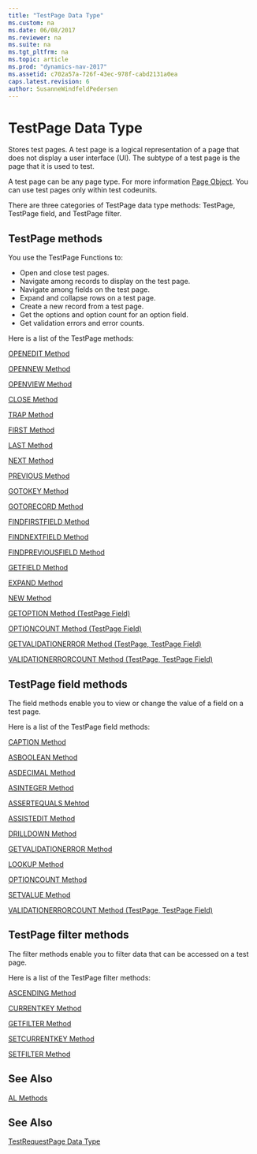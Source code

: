 ```yaml
---
title: "TestPage Data Type"
ms.custom: na
ms.date: 06/08/2017
ms.reviewer: na
ms.suite: na
ms.tgt_pltfrm: na
ms.topic: article
ms.prod: "dynamics-nav-2017"
ms.assetid: c702a57a-726f-43ec-978f-cabd2131a0ea
caps.latest.revision: 6
author: SusanneWindfeldPedersen
---
```

# TestPage Data Type
Stores test pages. A test page is a logical representation of a page that does not display a user interface (UI). The subtype of a test page is the page that it is used to test.  
  
A test page can be any page type. For more information [Page Object](../devenv-page-object.md). You can use test pages only within test codeunits.

There are three categories of TestPage data type methods: TestPage, TestPage field, and TestPage filter.
  
## TestPage methods
You use the TestPage Functions to:
-   Open and close test pages.
-   Navigate among records to display on the test page.
-   Navigate among fields on the test page.
-   Expand and collapse rows on a test page.
-   Create a new record from a test page.
-   Get the options and option count for an option field.
-   Get validation errors and error counts.

Here is a list of the TestPage methods:

[OPENEDIT Method](devenv-OPENEDIT-Method-TestPage.md)

[OPENNEW Method ](devenv-OPENNEW-Method-TestPage.md)

[OPENVIEW Method ](devenv-OPENVIEW-Method-TestPage.md)

[CLOSE Method ](devenv-CLOSE-Method-TestPage.md)

[TRAP Method ](devenv-TRAP-Method-TestPage.md)

[FIRST Method ](devenv-FIRST-Method-TestPage.md)

[LAST Method ](devenv-LAST-Method-TestPage.md)

[NEXT Method ](devenv-NEXT-Method-TestPage.md)

[PREVIOUS Method ](devenv-PREVIOUS-Method-TestPage.md)

[GOTOKEY Method ](devenv-GOTOKEY-Method-TestPage.md)

[GOTORECORD Method ](devenv-GOTORECORD-Method-TestPage.md)

[FINDFIRSTFIELD Method ](devenv-FINDFIRSTFIELD-Method-TestPage.md)

[FINDNEXTFIELD Method ](devenv-FINDNEXTFIELD-Method-TestPage.md)

[FINDPREVIOUSFIELD Method ](devenv-FINDPREVIOUSFIELD-Method-TestPage.md)

[GETFIELD Method ](devenv-GETFIELD-Method-TestPage.md) 

[EXPAND Method ](devenv-EXPAND-Method-TestPage.md)

[NEW Method ](devenv-NEW-Method-TestPage.md)

[GETOPTION Method \(TestPage Field\)](devenv-GETOPTION-Method-TestPage-Field.md)

[OPTIONCOUNT Method \(TestPage Field\)](devenv-OPTIONCOUNT-Method-TestPage-Field.md)

[GETVALIDATIONERROR Method \(TestPage, TestPage Field\)](devenv-GETVALIDATIONERROR-Method-TestPage-TestPage-Field.md)

[VALIDATIONERRORCOUNT Method \(TestPage, TestPage Field\)](devenv-VALIDATIONERRORCOUNT-Method-TestPage-TestPage-Field.md)

## TestPage field methods
The field methods enable you to view or change the value of a field on a test page.

Here is a list of the TestPage field methods:

[CAPTION Method](devenv-caption-method-fieldref-testpage-field.md)

[ASBOOLEAN Method](devenv-asboolean-method-testpage-field)

[ASDECIMAL Method](devenv-asdecimal-method-testpage-field)

[ASINTEGER Method](devenv-asinteger-method-testpage-field)

[ASSERTEQUALS Mehtod](devenv-assertequals-method-testpage-field)

[ASSISTEDIT Method](devenv-assistedit-method-testpage-field)

[DRILLDOWN Method](devenv-drilldown-method-testpage-field)

[GETVALIDATIONERROR Method](devenv-GETVALIDATIONERROR-Method-TestPage-TestPage-Field.md)

[LOOKUP Method](devenv-lookup-method-testpage-field)

[OPTIONCOUNT Method](devenv-optioncount-method-testpage-field)

[SETVALUE Method](devenv-setvalue-method-testpage-field)

[VALIDATIONERRORCOUNT Method \(TestPage, TestPage Field\)](devenv-VALIDATIONERRORCOUNT-Method-TestPage-TestPage-Field.md)

## TestPage filter methods
The filter methods enable you to filter data that can be accessed on a test page.

Here is a list of the TestPage filter methods:

[ASCENDING Method](devenv-ascending-method-testpage-filter)

[CURRENTKEY Method](devenv-currentkey-method-testpage-filter)

[GETFILTER Method](devenv-getfilter-method-testpage-filter)

[SETCURRENTKEY Method](devenv-setcurrentkey-method-testpage-filter)

[SETFILTER Method](devenv-setfilter-method-testpage-filter)

## See Also
[AL Methods](../devenv-al-methods.md)  









## See Also  
 [TestRequestPage Data Type](devenv-testrequestpage-data-type.md)